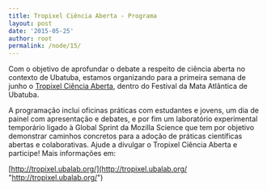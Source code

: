 ```yaml
---
title: Tropixel Ciência Aberta - Programa
layout: post
date: '2015-05-25'
author: root
permalink: /node/15/
---
```


Com o objetivo de aprofundar o debate a respeito de ciência aberta no contexto de Ubatuba, estamos organizando para a primeira semana de junho o [Tropixel Ciência Aberta](http://tropixel.ubalab.org/ "http://tropixel.ubalab.org/"), dentro do Festival da Mata Atlântica de Ubatuba.

A programação inclui oficinas práticas com estudantes e jovens, um dia de painel com apresentação e debates, e por fim um laboratório experimental temporário ligado à Global Sprint da Mozilla Science que tem por objetivo demonstrar caminhos concretos para a adoção de práticas científicas abertas e colaborativas. Ajude a divulgar o Tropixel Ciência Aberta e participe! Mais informações em:

[http://tropixel.ubalab.org/](http://tropixel.ubalab.org/ "http://tropixel.ubalab.org/")